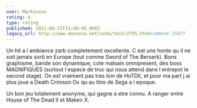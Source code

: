 ```yaml
---
user: Mqrkinson
rating: 4
type: rating
published: 2011-08-23T13:48:45.000Z
legacy_url: http://www.emunova.net/veda/test/2795.htm#comment-15477
---
```

Un hit a l ambiance zarb completement excellente. C est une honte qu il ne soit jamais sorti en Europe (tout comme Sword of The Berserk). Bons graphisme, bande son dynamique, cote malsain omnipresent, des boss MAGNIFIQUES (surtout l espece de truc qui nous attend dans l entrepot le second stage). On est vraiment pas tres loin de HoTDII, et pour ma part j ai plus joue a Death Crimson Ox qu au titre de Sega a l epoque.

Un bon jeu totalement anonyme, qui gagne a etre connu. A ranger entre House of The Dead II et Maken X.